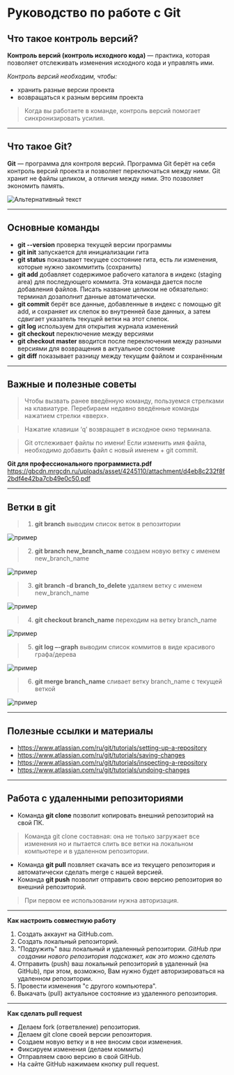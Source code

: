 # Руководство по работе с Git

## Что такое контроль версий?

**Контроль версий (контроль исходного кода)** — практика, которая позволяет отслеживать 
изменения исходного кода и управлять ими. 

*Контроль версий необходим, чтобы:*

* хранить разные версии проекта
* возвращаться к разным версиям проекта

>Когда вы работаете в команде, контроль версий помогает синхронизировать усилия.

***

## Что такое Git?

**Git** — программа для контроля версий. Программа Git берёт на себя контроль версий 
проекта и позволяет переключаться между 
ними. Git хранит не файлы целиком, а отличия между ними. Это позволяет экономить память.


![Альтернативный текст](https://fuzeservers.ru/wp-content/uploads/3/0/c/30c29ce4cc08523ecc6e1f205bc207d0.jpeg)

***

## Основные команды 

* **git --version** проверка текущей версии программы
* **git init** запускается для инициализации гита
* **git status** показывает текущее состояние гита, есть ли изменения, которые нужно закоммитить (сохранить)
* **git add** добавляет содержимое рабочего каталога в индекс (staging area) для последующего коммита. Эта команда дается после добавления файлов. Писать название целиком не обязательно: терминал дозаполнит данные автоматически.
* **git commit** берёт все данные, добавленные в индекс с помощью git add, и сохраняет их слепок во внутренней базе данных, а затем сдвигает указатель текущей ветки на этот слепок.
* **git log** используем для открытия журнала изменений
* **git checkout** переключение между версиями
* **git checkout master** вводится после переключения между разными версиями для возвращения в актуальное состояние
* **git diff** показывает разницу между текущим файлом и сохранённым
***

## Важные и полезные советы 
>Чтобы вызвать ранее введённую команду, пользуемся стрелками на клавиатуре. Перебираем недавно введённые команды нажатием стрелки «вверх».

> Нажатие клавиши ‘q’ возвращает в исходное окно терминала.

>Git отслеживает файлы по имени! Если изменить имя файла, необходимо добавить файл с новый именем + git commit.

**Git для профессионального программиста.pdf**
<https://gbcdn.mrgcdn.ru/uploads/asset/4245110/attachment/d4eb8c232f8f2bdf4e42ba7cb49e0c50.pdf>

***
## Ветки в git 

>1. **git branch** выводим список веток в репозитории

![пример](https://sun9-28.userapi.com/impg/5gTzxC6B9qFv-xRuMr8vHsM_sUwzVQ-2SsK3WQ/sKyRN2bHRd0.jpg?size=840x236&quality=95&sign=bc6e61631dc757f24d3dfe7c716b3949&type=album)

>2. **git branch new_branch_name** создаем новую ветку с именем new_branch_name

![пример](https://sun9-45.userapi.com/impg/eSnI-P0yUtF-SOeJRV_sGRqqn_Ve20GSCJ4IMQ/WMCfFHIpWw8.jpg?size=861x245&quality=95&sign=47d2f85fa3901f5bbc7c7b01c4b0a463&type=album)

>3. **git branch -d branch_to_delete** удаляем ветку с именем new_branch_name

![пример](https://sun9-39.userapi.com/impg/ofvMxIk-kPZvJN94Wj_v4FT6kLnHniJ9YEAJww/z-SyjJPOva8.jpg?size=862x238&quality=95&sign=ef96ffb3eac992dbb6a248c1038c07f3&type=album)

>4. **git checkout branch_name** переходим на ветку branch_name 

![пример](https://sun9-80.userapi.com/impg/QeaZZMnaWd3ZyZPzSo3Ud_vax4w4hgd3vUUjgA/eezHqHmDjto.jpg?size=859x243&quality=95&sign=f875672b4eb43952130e1e09ad502a7d&type=album)

>5. **git log –-graph** выводим список коммитов в виде красивого графа/дерева

![пример](https://sun9-5.userapi.com/impg/yKHasddpS77gHTgTGIubIybJIJb3YX6qBqenGw/QXFENzaNmAs.jpg?size=856x243&quality=95&sign=7b1e908f40f61a829032c98df3736bf5&type=album)

>6. **git merge branch_name** сливает ветку branch_name с текущей веткой

![пример](https://sun9-39.userapi.com/impg/e2AxF-glEiM4eknCgGqfAAcPXQdNvSPFVMtpqg/Dv3LTn8JDYk.jpg?size=851x244&quality=95&sign=73723be1d23598ddf303c919d86c7bde&type=album)


***
## Полезные ссылки и материалы

* <https://www.atlassian.com/ru/git/tutorials/setting-up-a-repository>
* <https://www.atlassian.com/ru/git/tutorials/saving-changes>
* <https://www.atlassian.com/ru/git/tutorials/inspecting-a-repository>
* <https://www.atlassian.com/ru/git/tutorials/undoing-changes>

******

## Работа с удаленными репозиториями 
* Команда **git clone** позволит копировать внешний репозиторий на свой ПК.
> Команда git clone составная: она не только загружает все изменения но и пытается слить все ветки на локальном компьютере и в  удаленном репозитории.
* Команда **git pull** позвляет скачать все из текущего репозитория и автоматически сделать merge с нашей версией.
* Команда **git push** позволит отправить свою версию репозитория во внешний репозиторий.
> При первом ее использовании нужна авторизация.
***

**Как настроить совместную работу**
1. Создать аккаунт на GitHub.com.
2. Создать локальный репозиторий.
3. "Подружить" ваш локальный и удаленный репозитории.
*GitHub при создании нового репозитория подскажет, как это можно сделать*
4. Отправить (push) ваш локальный репозиторий в удаленный (на GitHub), при этом, возможно, Вам нужно будет авторизироваться на удаленном репозитории.
5. Провести изменения "с другого компьютера".
6. Выкачать (pull) актуальное состояние из удаленного репозитория.
***
**Как сделать pull request**
* Делаем fork (ответвление) репозитория.
* Делаем git clone своей версии репозитория.
* Создаем новую ветку и в нее вносим свои изменения.
* Фиксируем изменения (делаем коммиты)
* Отправляем свою версию в свой GitHub.
* На сайте GitHub нажимаем кнопку pull request. 